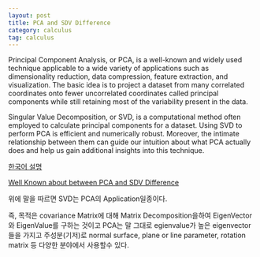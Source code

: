 ```yaml
---
layout: post
title: PCA and SDV Difference
category: calculus
tag: calculus
---
```



Principal Component Analysis, or PCA, is a well-known and widely used technique applicable to a wide variety of applications such as dimensionality reduction, data compression, feature extraction, and visualization. The basic idea is to project a dataset from many correlated coordinates onto fewer uncorrelated coordinates called principal components while still retaining most of the variability present in the data.

Singular Value Decomposition, or SVD, is a computational method often employed to calculate principal components for a dataset. Using SVD to perform PCA is efficient and numerically robust. Moreover, the intimate relationship between them can guide our intuition about what PCA actually does and help us gain additional insights into this technique.

[한국어 설명](https://ratsgo.github.io/from%20frequency%20to%20semantics/2017/04/06/pcasvdlsa/)

[Well Known about between PCA and SDV Difference](https://intoli.com/blog/pca-and-svd/)

위에 말을 따르면
SVD는 PCA의 Application일종이다.

즉, 목적은 covariance Matrix에 대해 Matrix Decomposition을하여 EigenVector와 EigenValue를 구하는 것이고 PCA는 말 그대로 egienvalue가 높은 eigenvector들을 가지고 주성분(기저)로 normal surface, plane or line parameter, rotation matrix 등 다양한 분야에서 사용할수 있다.
